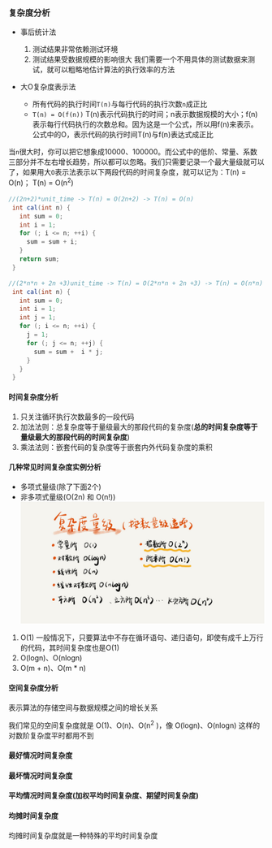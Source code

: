 ### 复杂度分析
- 事后统计法
    1. 测试结果非常依赖测试环境
    2. 测试结果受数据规模的影响很大
我们需要一个不用具体的测试数据来测试，就可以粗略地估计算法的执行效率的方法

- 大O复杂度表示法
  - 所有代码的执行时间`T(n)`与每行代码的执行次数`n`成正比
  - `T(n) = O(f(n))`  T(n)表示代码执行的时间；n表示数据规模的大小；f(n)表示每行代码执行的次数总和。因为这是一个公式，所以用f(n)来表示。公式中的O，表示代码的执行时间T(n)与f(n)表达式成正比

当`n`很大时，你可以把它想象成10000、100000。而公式中的低阶、常量、系数三部分并不左右增长趋势，所以都可以忽略。我们只需要记录一个最大量级就可以了，如果用大`O`表示法表示以下两段代码的时间复杂度，就可以记为：T(n) = O(n)； T(n) = O(n<sup>2</sup>)

```java
//(2n+2)*unit_time -> T(n) = O(2n+2) -> T(n) = O(n)
 int cal(int n) {
   int sum = 0;
   int i = 1;
   for (; i <= n; ++i) {
     sum = sum + i;
   }
   return sum;
 }
```

```java
//(2*n*n + 2n +3)unit_time -> T(n) = O(2*n*n + 2n +3) -> T(n) = O(n*n)
 int cal(int n) {
   int sum = 0;
   int i = 1;
   int j = 1;
   for (; i <= n; ++i) {
     j = 1;
     for (; j <= n; ++j) {
       sum = sum +  i * j;
     }
   }
 }
```
#### 时间复杂度分析
1. 只关注循环执行次数最多的一段代码
2. 加法法则：总复杂度等于量级最大的那段代码的复杂度(**总的时间复杂度等于量级最大的那段代码的时间复杂度**)
3. 乘法法则：嵌套代码的复杂度等于嵌套内外代码复杂度的乘积

#### 几种常见时间复杂度实例分析
- 多项式量级(除了下面2个)
- 非多项式量级(O(2n) 和 O(n!))
![](../images/algorithm_2.png)

1. O(1)
一般情况下，只要算法中不存在循环语句、递归语句，即使有成千上万行的代码，其时间复杂度也是Ο(1)
2. O(logn)、O(nlogn)
3. O(m + n)、O(m * n)

#### 空间复杂度分析
表示算法的存储空间与数据规模之间的增长关系

我们常见的空间复杂度就是 O(1)、O(n)、O(n<sup>2</sup> )，像 O(logn)、O(nlogn) 这样的对数阶复杂度平时都用不到

#### 最好情况时间复杂度
#### 最坏情况时间复杂度
#### 平均情况时间复杂度(加权平均时间复杂度、期望时间复杂度)
#### 均摊时间复杂度
均摊时间复杂度就是一种特殊的平均时间复杂度